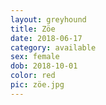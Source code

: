 ```yaml
---
layout: greyhound
title: Zöe
date: 2018-06-17
category: available
sex: female
dob: 2018-10-01
color: red
pic: zöe.jpg
---
```


